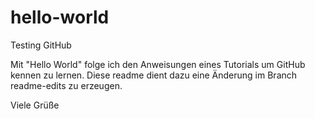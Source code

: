 # hello-world
Testing GitHub

Mit "Hello World" folge ich den Anweisungen eines Tutorials um GitHub kennen zu lernen. Diese readme dient dazu eine Änderung im Branch readme-edits zu erzeugen.

Viele Grüße

